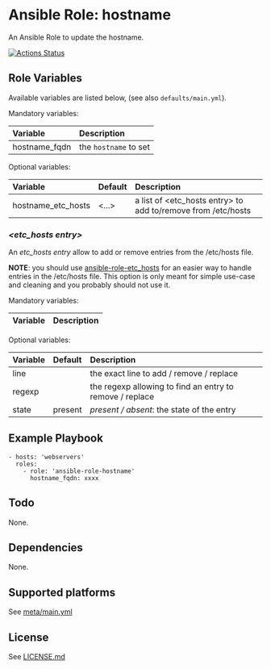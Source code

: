 # Ansible Role: hostname

An Ansible Role to update the hostname.

[![Actions Status](https://github.com/tristan-weil/ansible-role-hostname/workflows/molecule/badge.svg?branch=master)](https://github.com/tristan-weil/ansible-role-hostname/actions)

## Role Variables

Available variables are listed below, (see also `defaults/main.yml`).

Mandatory variables:

| Variable      | Description |
| :------------ | :---------- |
| hostname_fqdn |  the `hostname` to set |

Optional variables:

| Variable      | Default | Description |
| :------------ | :------ | :---------- |
| hostname_etc_hosts | <...> | a list of <etc_hosts entry> to add to/remove from /etc/hosts |

### *<etc_hosts entry>*

An *etc_hosts entry* allow to add or remove entries from the /etc/hosts file.

**NOTE**: you should use [ansible-role-etc_hosts](https://github.com/tristan-weil/ansible-role-etc_hosts/) for an
easier way to handle entries in the /etc/hosts file.
This option is only meant for simple use-case and cleaning and you probably should not use it.

Mandatory variables:

| Variable      | Description |
| :------------ | :---------- |

Optional variables:

| Variable      | Default | Description |
| :------------ | :------ | :---------- |
| line | | the exact line to add / remove / replace |
| regexp | | the regexp allowing to find an entry to remove / replace |
| state | present | *present / absent*: the state of the entry |

## Example Playbook

    - hosts: 'webservers'
      roles:
        - role: 'ansible-role-hostname'
          hostname_fqdn: xxxx

## Todo

None.

## Dependencies

None.

## Supported platforms

See [meta/main.yml](https://github.com/tristan-weil/ansible-role-hostname/blob/master/meta/main.yml)

## License

See [LICENSE.md](LICENSE.md)
